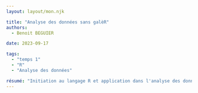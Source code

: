 ```yaml
---
layout: layout/mon.njk

title: "Analyse des données sans galèR"
authors:
  - Benoit BEGUIER

date: 2023-09-17

tags: 
  - "temps 1"
  - "R"
  - "Analyse des données"

résumé: "Initiation au langage R et application dans l'analyse des données."
---
```

